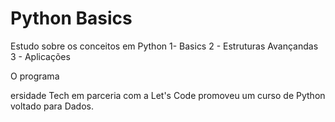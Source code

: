 # Python Basics
Estudo sobre os conceitos em Python
 1- Basics
 2 - Estruturas Avançandas
 3 - Aplicações

O programa <Div>ersidade Tech em parceria com a Let's Code promoveu um curso de Python voltado para Dados.
